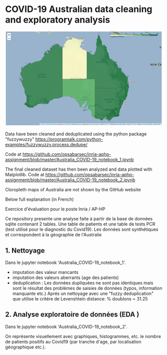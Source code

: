 # COVID-19 Australian data cleaning and exploratory analysis
![tested_cases_map](covidau.png)

Data have been cleaned and deduplicated using the python package "fuzzywuzzy"
https://programtalk.com/python-examples/fuzzywuzzy.process.dedupe/

Code at 
https://github.com/opsabarsec/inria-aphp-assignment/blob/master/Australia_COVID-19_notebook_1.ipynb

The final cleaned dataset has then been analyzed and data plotted with Matplotlib. 
Code at 
https://github.com/opsabarsec/inria-aphp-assignment/blob/master/Australia_COVID-19_notebook_2.ipynb

Cloropleth maps of Australia are not shown by the GitHub website

Below full explanation (in French)

Exercice d'évaluation pour le poste Inria / AP-HP

Ce repository presente une analyse faite à partir de la base de données sqlite contenant 2 tables. Une table de patients et une table de tests PCR (test utilisé pour le diagnostic du Covid19).
Les données sont synthétiques et correspondent à la géographie de l'Australie

## 1. Nettoyage
Dans le jupyter notebook 'Australia_COVID-19_notebook_1'.

- imputation des valeur mancants
- imputation des valeurs aberrants (age des patients)
- deduplication :
Les données dupliquées ne sont pas identiques mais sont le résultat des problèmes de saisies de données (typos, information manquante etc.)
Aprés un nettoyage avec une "fuzzy deduplication" que utilise le critére de Levenshtein distance:
% doublons =  31.25


## 2. Analyse exploratoire de données (EDA )

Dans le jupyter notebook 'Australia_COVID-19_notebook_2'.

On représente visuellement avec graphiques, histogrammes, etc. le nombre de patients positifs au Covid19 (par tranche d'age, par localisation géographique etc.).

